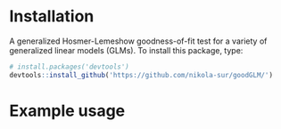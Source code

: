 # Installation
 A generalized Hosmer-Lemeshow goodness-of-fit test for a variety of generalized linear models (GLMs). To install this package, type:
 
 ``` r
 # install.packages('devtools')
 devtools::install_github('https://github.com/nikola-sur/goodGLM/')
 ```
 
 # Example usage
